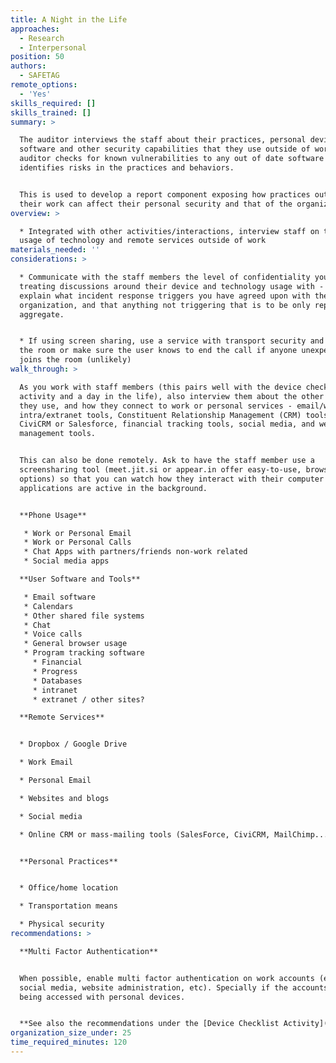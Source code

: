 ```yaml
---
title: A Night in the Life
approaches:
  - Research
  - Interpersonal
position: 50
authors:
  - SAFETAG
remote_options:
  - 'Yes'
skills_required: []
skills_trained: []
summary: >

  The auditor interviews the staff about their practices, personal devices,
  software and other security capabilities that they use outside of work. The
  auditor checks for known vulnerabilities to any out of date software and
  identifies risks in the practices and behaviors.


  This is used to develop a report component exposing how practices outside of
  their work can affect their personal security and that of the organization.
overview: >

  * Integrated with other activities/interactions, interview staff on their
  usage of technology and remote services outside of work
materials_needed: ''
considerations: >

  * Communicate with the staff members the level of confidentiality you are
  treating discussions around their device and technology usage with - i.e.
  explain what incident response triggers you have agreed upon with the
  organization, and that anything not triggering that is to be only reported in
  aggregate.


  * If using screen sharing, use a service with transport security and "lock"
  the room or make sure the user knows to end the call if anyone unexpected
  joins the room (unlikely)
walk_through: >

  As you work with staff members (this pairs well with the device checklist
  activity and a day in the life), also interview them about the other devices
  they use, and how they connect to work or personal services - email/webmail,
  intra/extranet tools, Constituent Relationship Management (CRM) tools like
  CiviCRM or Salesforce, financial tracking tools, social media, and website
  management tools.


  This can also be done remotely. Ask to have the staff member use a
  screensharing tool (meet.jit.si or appear.in offer easy-to-use, browser based
  options) so that you can watch how they interact with their computer and what
  applications are active in the background.


  **Phone Usage**

   * Work or Personal Email
   * Work or Personal Calls
   * Chat Apps with partners/friends non-work related
   * Social media apps

  **User Software and Tools**

   * Email software
   * Calendars
   * Other shared file systems
   * Chat
   * Voice calls
   * General browser usage
   * Program tracking software
     * Financial
     * Progress
     * Databases
     * intranet
     * extranet / other sites?

  **Remote Services**


  * Dropbox / Google Drive

  * Work Email

  * Personal Email

  * Websites and blogs

  * Social media

  * Online CRM or mass-mailing tools (SalesForce, CiviCRM, MailChimp...)


  **Personal Practices**


  * Office/home location

  * Transportation means

  * Physical security
recommendations: >

  **Multi Factor Authentication**


  When possible, enable multi factor authentication on work accounts (email,
  social media, website administration, etc). Specially if the accounts are
  being accessed with personal devices.


  **See also the recommendations under the [Device Checklist Activity](https://safetag.org/activities/device_checklist)**
organization_size_under: 25
time_required_minutes: 120
---
```


